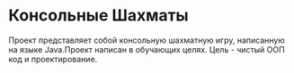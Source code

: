 # Консольные Шахматы

Проект представляет собой консольную шахматную игру, написанную на языке Java.Проект написан в обучающих целях. Цель - чистый ООП код и проектирование.

